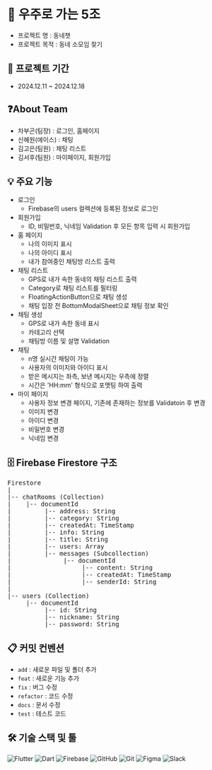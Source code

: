 # 🚀 우주로 가는 5조
- 프로젝트 명 : 동네챗
- 프로젝트 목적 : 동네 소모임 찾기


## 📅 프로젝트 기간
- 2024.12.11 ~ 2024.12.18


## ❓About Team
- 차부곤(팀장) : 로그인, 홈페이지
- 신혜원(에이스) : 채팅
- 김고은(팀원) : 채팅 리스트
- 김서후(팀원) : 마이페이지, 회원가입


## 💡 주요 기능
- 로그인
    - Firebase의 users 컬렉션에 등록된 정보로 로그인
- 회원가입
    - ID, 비밀번호, 닉네임 Validation 후 모든 항목 입력 시 회원가입
- 홈 페이지
    - 나의 이미지 표시
    - 나의 아이디 표시
    - 내가 참여중인 채팅방 리스트 출력
- 채팅 리스트
    - GPS로 내가 속한 동네의 채팅 리스트 출력
    - Category로 채팅 리스트를 필터링
    - FloatingActionButton으로 채팅 생성
    - 채팅 입장 전 BottomModalSheet으로 채팅 정보 확인
- 채팅 생성
    - GPS로 내가 속한 동네 표시
    - 카테고리 선택
    - 채팅방 이름 및 설명 Validation
- 채팅
    - n명 실시간 채팅이 가능
    - 사용자의 이미지와 아이디 표시
    - 받은 메시지는 좌측, 보낸 메시지는 우측에 정렬
    - 시간은 'HH:mm' 형식으로 포맷팅 하여 출력
- 마이 페이지
    - 사용자 정보 변경 페이지, 기존에 존재하는 정보를 Validatoin 후 변경
    - 이미지 변경
    - 아이디 변경
    - 비밀번호 변경
    - 닉네임 변경

## 🗄️ Firebase Firestore 구조

<pre>
Firestore
|
|-- chatRooms (Collection)
|    |-- documentId
|         |-- address: String
|         |-- category: String
|         |-- createdAt: TimeStamp
|         |-- info: String
|         |-- title: String
|         |-- users: Array<String>
|         |-- messages (Subcollection)
|              |-- documentId
|                   |-- content: String
|                   |-- createdAt: TimeStamp
|                   |-- senderId: String
|
|-- users (Collection)
     |-- documentId
          |-- id: String
          |-- nickname: String
          |-- password: String
</pre>


## 📋 커밋 컨벤션
- `add` : 새로운 파일 및 폴더 추가
- `feat` : 새로운 기능 추가
- `fix` : 버그 수정
- `refactor` : 코드 수정
- `docs` : 문서 수정
- `test` : 테스트 코드


## 🛠️ 기술 스택 및 툴
![Flutter](https://img.shields.io/badge/Flutter-02569B?style=flat&logo=flutter&logoColor=white)
![Dart](https://img.shields.io/badge/Dart-0175C2?style=flat&logo=dart&logoColor=white)
![Firebase](https://img.shields.io/badge/Firebase-FFCA28?style=flat&logo=firebase&logoColor=black)
![GitHub](https://img.shields.io/badge/GitHub-181717?style=flat&logo=github&logoColor=white)
![Git](https://img.shields.io/badge/Git-F05032?style=flat&logo=git&logoColor=white)
![Figma](https://img.shields.io/badge/Figma-F24E1E?style=flat&logo=figma&logoColor=white)
![Slack](https://img.shields.io/badge/Slack-4A154B?style=flat&logo=slack&logoColor=white)
